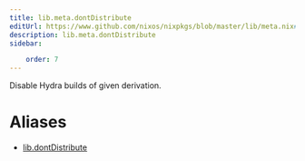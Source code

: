 ```yaml
---
title: lib.meta.dontDistribute
editUrl: https://www.github.com/nixos/nixpkgs/blob/master/lib/meta.nix#L28C20
description: lib.meta.dontDistribute
sidebar:

    order: 7
---
```


Disable Hydra builds of given derivation.


# Aliases

- [lib.dontDistribute](/reference/libdontDistribute)


